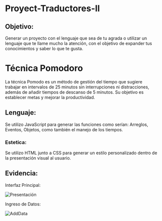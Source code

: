 # Proyect-Traductores-ll
## Objetivo:
Generar un proyecto con el lenguaje que sea de tu agrada o utilizar un lenguaje que te llame mucho la atención, con el objetivo de expander tus conocimientos y saber lo que te gusta.

# Técnica Pomodoro
La técnica Pomodo es un método de gestión del tiempo que sugiere trabajar en intervalos de 25 minutos sin interrupciones ni distracciones, además de añadir tiempos de descanso de 5 minutos.
Su objetivo es establecer metas y mejorar la productividad.

## Lenguaje:
Se utilizo JavaScript para generar las funciones como serían: Arreglos, Eventos, Objetos, como también el manejo de los tiempos.

### Estetica:
Se utilizo HTML junto a CSS para generar un estilo personalizado dentro de la presentación visual al usuario.

## Evidencia:
Interfaz Principal:


![Presentación](https://github.com/HugoJz/Proyect-Traductores-ll/assets/84484618/26df5c79-a7f2-4b48-b977-5e60f00d2138)

Ingreso de Datos:


![AddData](https://github.com/HugoJz/Proyect-Traductores-ll/assets/84484618/26a435d4-4258-4c9d-9459-d23b7b7e8dcf)
